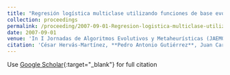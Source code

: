 ```yaml
---
title: "Regresión logística multiclase utilizando funciones de base evolutivas de tipo proyección"
collection: proceedings
permalink: /proceeding/2007-09-01-Regresion-logistica-multiclase-utilizando-funciones-de-base-evolutivas-de-tipo-proyeccion
date: 2007-09-01
venue: 'In I Jornadas de Algoritmos Evolutivos y Metaheurísticas (JAEM07)'
citation: 'César Hervás-Martínez, **Pedro Antonio Gutiérrez**, Juan Carlos Fernández, Antonio Tallón-Ballesteros, &quot;Regresión logística multiclase utilizando funciones de base evolutivas de tipo proyección.&quot; In I Jornadas de Algoritmos Evolutivos y Metaheurísticas (JAEM07), 2007, Zaragoza, España, pp.65--72.'
---
```

Use [Google Scholar](https://scholar.google.com/scholar?q=Regresion+logistica+multiclase+utilizando+funciones+de+base+evolutivas+de+tipo+proyeccion){:target="_blank"} for full citation